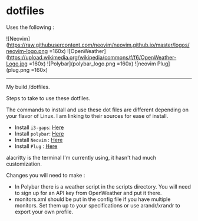 # dotfiles
Uses the following :

![Neovim](https://raw.githubusercontent.com/neovim/neovim.github.io/master/logos/neovim-logo.png =160x)
![OpenWeather](https://upload.wikimedia.org/wikipedia/commons/f/f6/OpenWeather-Logo.jpg =160x)
![Polybar](polybar_logo.png =160x)
![neovim Plug](plug.png =160x)

-----

My build /dotfiles.

Steps to take to use these dotfiles.

The commands to install and use these dot files are different depending on your flavor of Linux. I am linking to their sources for ease of install.

* Install `i3-gaps`: [Here](https://github.com/Airblader/i3)
* Install `polybar`: [Here](https://github.com/polybar/polybar)
* Install `Neovim` : [Here](https://github.com/neovim/neovim/wiki/Installing-Neovim)
* Install `Plug`   : [Here](https://github.com/junegunn/vim-plug)


alacritty is the terminal I'm currently using, it hasn't had much customization.

Changes you will need to make :

* In Polybar there is a weather script in the scripts directory. You will need to sign up for an API key from OpenWeather and put it there.
* monitors.xml should be put in the config file if you have multiple monitors. Set them up to your specifications or use arandr/xrandr to export your own profile.
